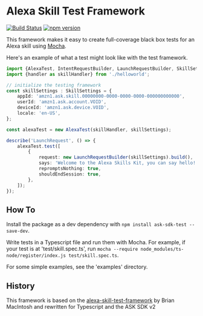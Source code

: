 # Alexa Skill Test Framework

[![Build Status](https://travis-ci.org/taimos/ask-sdk-test.svg?branch=master)](https://travis-ci.org/taimos/ask-sdk-test)
[![npm version](https://badge.fury.io/js/ask-sdk-test.svg)](https://badge.fury.io/js/ask-sdk-test)

This framework makes it easy to create full-coverage black box tests for an Alexa skill using [Mocha](https://mochajs.org/).

Here's an example of what a test might look like with the test framework.

```typescript
import {AlexaTest, IntentRequestBuilder, LaunchRequestBuilder, SkillSettings} from 'ask-sdk-test';
import {handler as skillHandler} from './helloworld';

// initialize the testing framework
const skillSettings : SkillSettings = {
    appId: 'amzn1.ask.skill.00000000-0000-0000-0000-000000000000',
    userId: 'amzn1.ask.account.VOID',
    deviceId: 'amzn1.ask.device.VOID',
    locale: 'en-US',
};

const alexaTest = new AlexaTest(skillHandler, skillSettings);

describe('LaunchRequest', () => {
    alexaTest.test([
        {
            request: new LaunchRequestBuilder(skillSettings).build(),
            says: 'Welcome to the Alexa Skills Kit, you can say hello!',
            repromptsNothing: true,
            shouldEndSession: true,
        },
    ]);
});
```

## How To
Install the package as a dev dependency with `npm install ask-sdk-test --save-dev`.

Write tests in a Typescript file and run them with Mocha. For example, if your test is at 'test/skill.spec.ts', run `mocha --require node_modules/ts-node/register/index.js test/skill.spec.ts`.

For some simple examples, see the 'examples' directory.

## History

This framework is based on the [alexa-skill-test-framework](https://github.com/BrianMacIntosh/alexa-skill-test-framework) by Brian MacIntosh  and rewritten for Typescript and the ASK SDK v2
